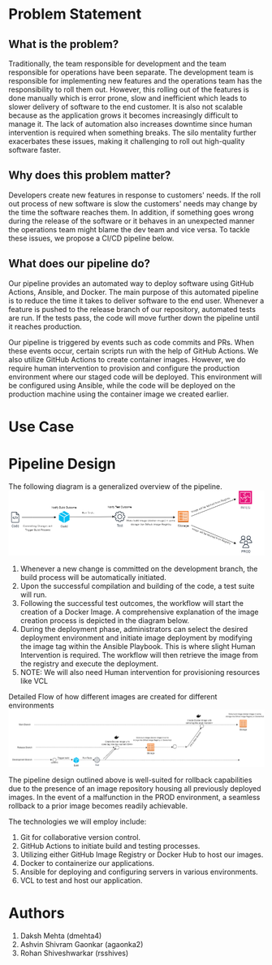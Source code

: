# Problem Statement

## What is the problem?
Traditionally, the team responsible for development and the team responsible for operations have been separate. The development team is responsible for implementing new features and the operations team has the responsibility to roll them out. However, this rolling out of the features is done manually which is error prone, slow and inefficient which leads to slower delivery of software to the end customer. It is also not scalable because as the application grows it becomes increasingly difficult to manage it. The lack of automation also increases downtime since human intervention is required when something breaks. The silo mentality further exacerbates these issues, making it challenging to roll out high-quality software faster.

## Why does this problem matter?
Developers create new features in response to customers' needs. If the roll out process of new software is slow the customers' needs may change by the time the software reaches them. In addition, if something goes wrong during the release of the software or it behaves in an unexpected manner the operations team might blame the dev team and vice versa. To tackle these issues, we propose a CI/CD pipeline below.

## What does our pipeline do?
Our pipeline provides an automated way to deploy software using GitHub Actions, Ansible, and Docker. The main purpose of this automated pipeline is to reduce the time it takes to deliver software to the end user. Whenever a feature is pushed to the release branch of our repository, automated tests are run. If the tests pass, the code will move further down the pipeline until it reaches production.

Our pipeline is triggered by events such as code commits and PRs. When these events occur, certain scripts run with the help of GitHub Actions. We also utilize GitHub Actions to create container images. However, we do require human intervention to provision and configure the production environment where our staged code will be deployed. This environment will be configured using Ansible, while the code will be deployed on the production machine using the container image we created earlier.

# Use Case

# Pipeline Design
The following diagram is a generalized overview of the pipeline.
![Pipeline Design Overview](./pipeline%20designs/pipeline_design_overview.png)

1. Whenever a new change is committed on the development branch, the build process will be automatically initiated.
2. Upon the successful compilation and building of the code, a test suite will run.
3. Following the successful test outcomes, the workflow will start the creation of a Docker Image. A comprehensive explanation of the image creation process is depicted in the diagram below.
4. During the deployment phase, administrators can select the desired deployment environment and initiate image deployment by modifying the image tag within the Ansible Playbook. This is where slight Human Intervention is required. The workflow will then retrieve the image from the registry and execute the deployment.
6. NOTE: We will also need Human intervention for provisioning resources like VCL

Detailed Flow of how different images are created for different environments
![Pipeline Detailed Design](./pipeline%20designs/pipeline_designed_detailed.png)

The pipeline design outlined above is well-suited for rollback capabilities due to the presence of an image repository housing all previously deployed images. In the event of a malfunction in the PROD environment, a seamless rollback to a prior image becomes readily achievable.

The technologies we will employ include:

1. Git for collaborative version control.
2. GitHub Actions to initiate build and testing processes.
3. Utilizing either GitHub Image Registry or Docker Hub to host our images.
4. Docker to containerize our applications.
5. Ansible for deploying and configuring servers in various environments.
6. VCL to test and host our application.


# Authors
1. Daksh Mehta (dmehta4)
2. Ashvin Shivram Gaonkar (agaonka2)
3. Rohan Shiveshwarkar (rsshives)
